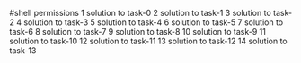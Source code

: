 #shell permissions
1 solution to task-0
2 solution to task-1
3 solution to task-2
4 solution to task-3
5 solution to task-4
6 solution to task-5
7 solution to task-6
8 solution to task-7
9 solution to task-8
10 solution to task-9
11 solution to task-10
12 solution to task-11
13 solution to task-12
14 solution to task-13
